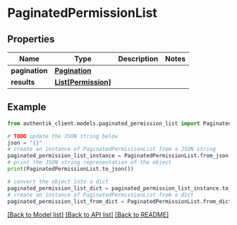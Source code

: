 # PaginatedPermissionList


## Properties

Name | Type | Description | Notes
------------ | ------------- | ------------- | -------------
**pagination** | [**Pagination**](Pagination.md) |  | 
**results** | [**List[Permission]**](Permission.md) |  | 

## Example

```python
from authentik_client.models.paginated_permission_list import PaginatedPermissionList

# TODO update the JSON string below
json = "{}"
# create an instance of PaginatedPermissionList from a JSON string
paginated_permission_list_instance = PaginatedPermissionList.from_json(json)
# print the JSON string representation of the object
print(PaginatedPermissionList.to_json())

# convert the object into a dict
paginated_permission_list_dict = paginated_permission_list_instance.to_dict()
# create an instance of PaginatedPermissionList from a dict
paginated_permission_list_from_dict = PaginatedPermissionList.from_dict(paginated_permission_list_dict)
```
[[Back to Model list]](../README.md#documentation-for-models) [[Back to API list]](../README.md#documentation-for-api-endpoints) [[Back to README]](../README.md)


